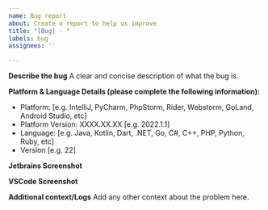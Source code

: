 ```yaml
---
name: Bug report
about: Create a report to help us improve
title: "[Bug] - "
labels: bug
assignees: ''

---
```


**Describe the bug**
A clear and concise description of what the bug is.

**Platform & Language Details (please complete the following information):**
 - Platform: [e.g. IntelliJ, PyCharm, PhpStorm, Rider, Webstorm, GoLand, Android Studio, etc]
- Platform Version: XXXX.XX.XX [e.g. 2022.1.1] 
- Language: [e.g. Java, Kotlin, Dart, .NET, Go, C#, C++, PHP, Python, Ruby, etc] 
 - Version [e.g. 22]

**Jetbrains Screenshot**

**VSCode Screenshot**

**Additional context/Logs**
Add any other context about the problem here.
